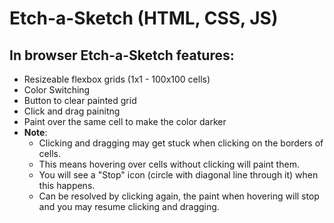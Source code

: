 # Etch-a-Sketch (HTML, CSS, JS)
## In browser Etch-a-Sketch features: 
- Resizeable flexbox grids (1x1 - 100x100 cells)
- Color Switching
- Button to clear painted grid
- Click and drag painitng
- Paint over the same cell to make the color darker
- **Note**: 
    - Clicking and dragging may get stuck when clicking on the borders of cells. 
    - This means hovering over cells without clicking will paint them. 
    - You will see a "Stop" icon (circle with diagonal line through it) when this happens. 
    - Can be resolved by clicking again, the paint when hovering will stop and you may resume clicking and dragging. 